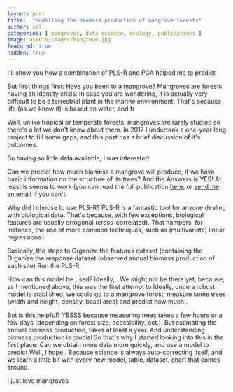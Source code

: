 ```yaml
---
layout: post
title:  "Modelling the biomass production of mangrove forests"
author: sal
categories: [ mangroves, data science, ecology, publications ]
image: assets/images/mangrove.jpg
featured: true
hidden: true
---
```


I'll show you how a combination of PLS-R and PCA helped me to predict 

But first things first: Have you been to a mangrove? 
Mangroves are forests having an identity crisis: 
In case you are wondering, it is actually very difficult to be a terrestrial plant in the marine environment. That's because life (as we know it) is based on water, and fr

Well, unlike tropical or temperate forests, mangroves are rarely studied so there's a lot we don't know about them. 
In 2017 I undertook a one-year long project to fill some gaps, and this post has a brief discussion of it's outcomes.

So having so little data available, I was interested 

Can we predict how much biomass a mangrove will produce, if we have basic information on the structure of its trees?
And the Answers is YES! At least is seems to work (you can read the full publication <a href="https://www.sciencedirect.com/science/article/pii/S0272771418304426?dgcid=author">here</a>, or <a href=""> send me an email</a> if you can't.

Why did I choose to use PLS-R? PLS-R is a fantastic tool for anyone dealing with biological data. That's because, with few exceptions, biological features are usually ortogonal (cross-correlated). That hampers, for instance, the use of more common techniques, such as (multivariate) linear regressions. 

Basically, the steps to 
Organize the features dataset (containing the 
Organize the response dataset (observed annual biomass production of each site)
Run the PLS-R 

How can this model be used? Ideally, . We might not be there yet, because, as I mentioned above, this was the first attempt to Ideally, once a robust model is stablished, we could go to a mangrove forest, measure some trees (width and height, density, basal area) and predict how much . 

But is this helpful? YESSS because measuring trees takes a few hours or a few days (depending on forest size, acessibility, ect.). But estimating the annual biomass production, takes at least a year. And understanding biomass production is crucial  So that's why I started looking into this in the first place: Can we obtain more data more quickly, and use a model to predict Well, I hope . Because science is always auto-correcting itself, and we learn a little bit with every new model, table, dataset, chart that comes around.



 <span class="spoiler">I just love mangroves</span>



